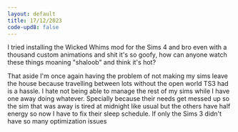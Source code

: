 ```yaml
---
layout: default
title: 17/12/2023
code-upd8: false
---
```

I tried installing the Wicked Whims mod for the Sims 4 and bro even with a thousand custom animations and shit it's so goofy, how can anyone watch these things moaning "shaloob" and think it's hot?

That aside I'm once again having the problem of not making my sims leave the house because travelling between lots without the open world TS3 had is a hassle. I hate not being able to manage the rest of my sims while I have one away doing whatever. Specially because their needs get messed up so the sim that was away is tired at midnight like usual but the others have half energy so now I have to fix their sleep schedule. If only the Sims 3 didn't have so many optimization issues